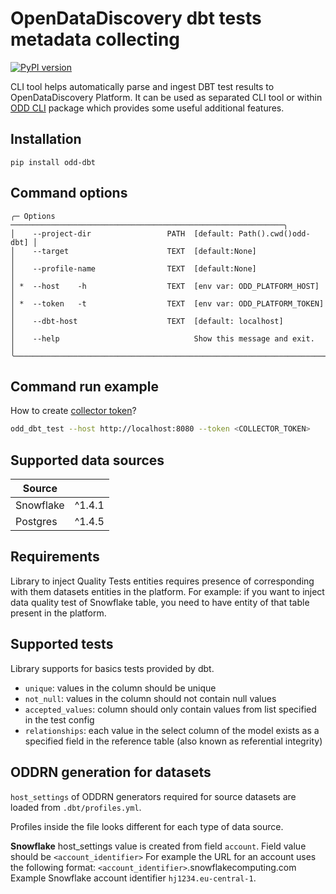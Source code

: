 # OpenDataDiscovery dbt tests metadata collecting
[![PyPI version](https://badge.fury.io/py/odd-dbt.svg)](https://badge.fury.io/py/odd-dbt)

CLI tool helps automatically parse and ingest DBT test results to OpenDataDiscovery Platform.
It can be used as separated CLI tool or within [ODD CLI](https://github.com/opendatadiscovery/odd-cli) package which provides some useful additional features.

## Installation
```pip install odd-dbt```

## Command options
```
╭─ Options ─────────────────────────────────────────────────────────────╮
│    --project-dir                 PATH  [default: Path().cwd()odd-dbt] │
│    --target                      TEXT  [default:None]                 │
│    --profile-name                TEXT  [default:None]                 │
│ *  --host    -h                  TEXT  [env var: ODD_PLATFORM_HOST]   │
│ *  --token   -t                  TEXT  [env var: ODD_PLATFORM_TOKEN]  │
│    --dbt-host                    TEXT  [default: localhost]           │
│    --help                              Show this message and exit.    │
╰───────────────────────────────────────────────────────────────────────╯
```


## Command run example
How to create [collector token](https://docs.opendatadiscovery.org/configuration-and-deployment/trylocally#create-collector-entity)?
```bash
odd_dbt_test --host http://localhost:8080 --token <COLLECTOR_TOKEN>
```

## Supported data sources
| Source    |        |
| --------- | ------ |
| Snowflake | ^1.4.1 |
| Postgres  | ^1.4.5 |

## Requirements
Library to inject Quality Tests entities requires presence of corresponding with them datasets entities in the platform.
For example: if you want to inject data quality test of Snowflake table, you need to have entity of that table present in the platform.

## Supported tests
Library supports for basics tests provided by dbt.
- `unique`: values in the column should be unique
- `not_null`: values in the column should not contain null values
- `accepted_values`: column should only contain values from list specified in the test config
- `relationships`: each value in the select column of the model exists as a specified field in the reference table (also known as referential integrity)

## ODDRN generation for datasets
`host_settings` of ODDRN generators required for source datasets are loaded from `.dbt/profiles.yml`.

Profiles inside the file looks different for each type of data source.

**Snowflake** host_settings value is created from field `account`. Field value should be `<account_identifier>`
For example the URL for an account uses the following format: `<account_identifier>`.snowflakecomputing.com
Example Snowflake account identifier `hj1234.eu-central-1`.